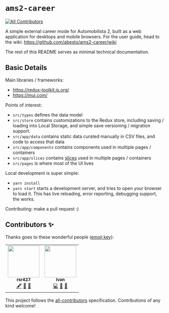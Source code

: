# `ams2-career`
<!-- ALL-CONTRIBUTORS-BADGE:START - Do not remove or modify this section -->
[![All Contributors](https://img.shields.io/badge/all_contributors-2-orange.svg?style=flat-square)](#contributors-)
<!-- ALL-CONTRIBUTORS-BADGE:END -->

A simple external career mode for Automobilista 2, built as a web application for desktops and mobile browsers. For the user guide, head to the wiki: https://github.com/abesto/ams2-career/wiki

The rest of this README serves as minimal technical documentation.

## Basic Details

Main libraries / frameworks:

* https://redux-toolkit.js.org/
* https://mui.com/

Points of interest:

- `src/types` defines the data model
- `src/store` contains customizations to the Redux store, including saving / loading into Local Storage, and simple save versioning / migration support.
- `src/app/data` contains static data curated manually in CSV files, and code to access that data
- `src/app/components` contains components used in multiple pages / containers
- `src/app/slices` contains [slices](https://redux-toolkit.js.org/api/createslice) used in multiple pages / containers
- `src/pages` is where most of the UI lives

Local development is super simple:
* `yarn install`
* `yarn start` starts a development server, and tries to open your browser to load it. This has live reloading, error reporting, debugging support, the works.

Contributing: make a pull request :)

## Contributors ✨

Thanks goes to these wonderful people ([emoji key](https://allcontributors.org/docs/en/emoji-key)):

<!-- ALL-CONTRIBUTORS-LIST:START - Do not remove or modify this section -->
<!-- prettier-ignore-start -->
<!-- markdownlint-disable -->
<table>
  <tr>
    <td align="center"><a href="https://github.com/rsr427"><img src="https://avatars.githubusercontent.com/u/101415774?v=4?s=100" width="100px;" alt=""/><br /><sub><b>rsr427</b></sub></a><br /><a href="#content-rsr427" title="Content">🖋</a> <a href="#data-rsr427" title="Data">🔣</a> <a href="#ideas-rsr427" title="Ideas, Planning, & Feedback">🤔</a></td>
    <td align="center"><a href="https://github.com/me"><img src="https://avatars.githubusercontent.com/u/9734?v=4?s=100" width="100px;" alt=""/><br /><sub><b>Ivan</b></sub></a><br /><a href="https://github.com/abesto/ams2-career/commits?author=me" title="Code">💻</a> <a href="https://github.com/abesto/ams2-career/commits?author=me" title="Documentation">📖</a> <a href="#design-me" title="Design">🎨</a></td>
  </tr>
</table>

<!-- markdownlint-restore -->
<!-- prettier-ignore-end -->

<!-- ALL-CONTRIBUTORS-LIST:END -->

This project follows the [all-contributors](https://github.com/all-contributors/all-contributors) specification. Contributions of any kind welcome!